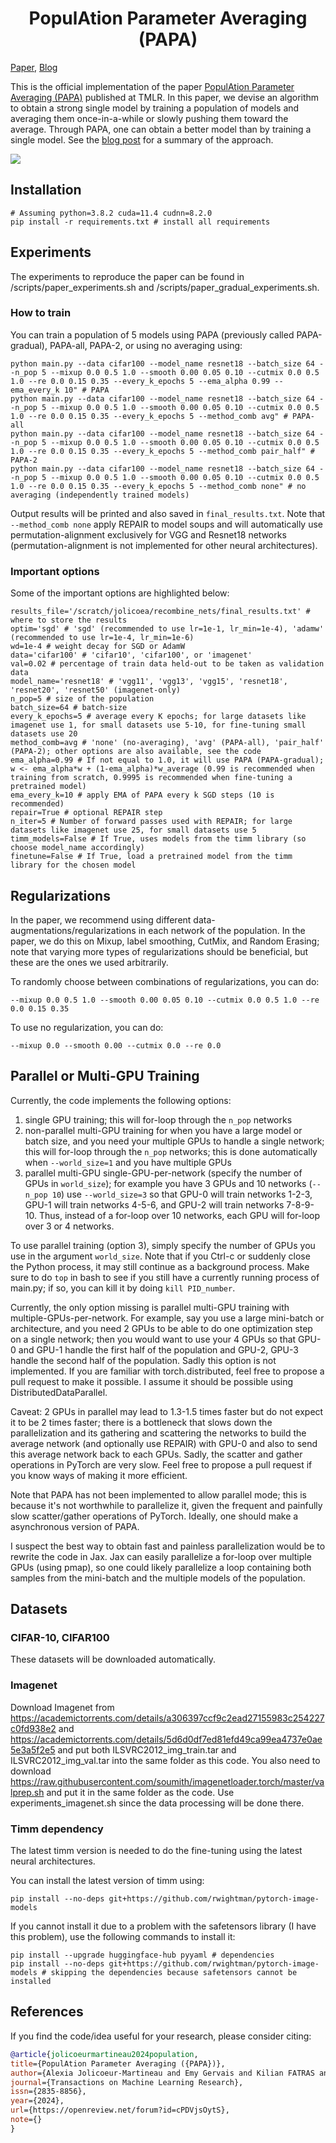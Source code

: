 <h1 align="center"> PopulAtion Parameter Averaging (PAPA) </h1>

<a href="https://arxiv.org/abs/2304.03094" target="_blank">Paper</a>, <a href="https://ajolicoeur.wordpress.com/papa" target="_blank">Blog</a> </h3>

This is the official implementation of the paper [PopulAtion Parameter Averaging (PAPA)](https://openreview.net/forum?id=cPDVjsOytS) published at TMLR. In this paper, we devise an algorithm to obtain a strong single model by training a population of models and averaging them once-in-a-while or slowly pushing them toward the average. Through PAPA, one can obtain a better model than by training a single model. See the [blog post](https://ajolicoeur.wordpress.com/papa) for a summary of the approach.

![](https://github.com/AlexiaJM/recombine_nets/blob/clean_for_release/assets/Old_Merging.gif)

## Installation

```
# Assuming python=3.8.2 cuda=11.4 cudnn=8.2.0
pip install -r requirements.txt # install all requirements
```

## Experiments

The experiments to reproduce the paper can be found in /scripts/paper_experiments.sh and /scripts/paper_gradual_experiments.sh.


### How to train

You can train a population of 5 models using PAPA (previously called PAPA-gradual), PAPA-all, PAPA-2, or using no averaging using:
```
python main.py --data cifar100 --model_name resnet18 --batch_size 64 --n_pop 5 --mixup 0.0 0.5 1.0 --smooth 0.00 0.05 0.10 --cutmix 0.0 0.5 1.0 --re 0.0 0.15 0.35 --every_k_epochs 5 --ema_alpha 0.99 --ema_every_k 10" # PAPA
python main.py --data cifar100 --model_name resnet18 --batch_size 64 --n_pop 5 --mixup 0.0 0.5 1.0 --smooth 0.00 0.05 0.10 --cutmix 0.0 0.5 1.0 --re 0.0 0.15 0.35 --every_k_epochs 5 --method_comb avg" # PAPA-all
python main.py --data cifar100 --model_name resnet18 --batch_size 64 --n_pop 5 --mixup 0.0 0.5 1.0 --smooth 0.00 0.05 0.10 --cutmix 0.0 0.5 1.0 --re 0.0 0.15 0.35 --every_k_epochs 5 --method_comb pair_half" # PAPA-2
python main.py --data cifar100 --model_name resnet18 --batch_size 64 --n_pop 5 --mixup 0.0 0.5 1.0 --smooth 0.00 0.05 0.10 --cutmix 0.0 0.5 1.0 --re 0.0 0.15 0.35 --every_k_epochs 5 --method_comb none" # no averaging (independently trained models)
```

Output results will be printed and also saved in `final_results.txt`. Note that ```--method_comb none``` apply REPAIR to model soups and 
will automatically use permutation-alignment exclusively for VGG and Resnet18 networks (permutation-alignment is not implemented for other neural architectures).

### Important options

Some of the important options are highlighted below:

```
results_file='/scratch/jolicoea/recombine_nets/final_results.txt' # where to store the results
optim='sgd' # 'sgd' (recommended to use lr=1e-1, lr_min=1e-4), 'adamw' (recommended to use lr=1e-4, lr_min=1e-6)
wd=1e-4 # weight decay for SGD or AdamW
data='cifar100' # 'cifar10', 'cifar100', or 'imagenet'
val=0.02 # percentage of train data held-out to be taken as validation data
model_name='resnet18' # 'vgg11', 'vgg13', 'vgg15', 'resnet18', 'resnet20', 'resnet50' (imagenet-only)
n_pop=5 # size of the population
batch_size=64 # batch-size
every_k_epochs=5 # average every K epochs; for large datasets like imagenet use 1, for small datasets use 5-10, for fine-tuning small datasets use 20
method_comb=avg # 'none' (no-averaging), 'avg' (PAPA-all), 'pair_half' (PAPA-2); other options are also available, see the code
ema_alpha=0.99 # If not equal to 1.0, it will use PAPA (PAPA-gradual); w <- ema_alpha*w + (1-ema_alpha)*w_average (0.99 is recommended when training from scratch, 0.9995 is recommended when fine-tuning a pretrained model)
ema_every_k=10 # apply EMA of PAPA every k SGD steps (10 is recommended)
repair=True # optional REPAIR step
n_iter=5 # Number of forward passes used with REPAIR; for large datasets like imagenet use 25, for small datasets use 5
timm_models=False # If True, uses models from the timm library (so choose model_name accordingly)
finetune=False # If True, load a pretrained model from the timm library for the chosen model
```


## Regularizations

In the paper, we recommend using different data-augmentations/regularizations in each network of the population. In the paper, we do this on Mixup, label smoothing, CutMix, and Random Erasing; note that varying more types of regularizations should be beneficial, but these are the ones we used arbitrarily.

To randomly choose between combinations of regularizations, you can do:
```
--mixup 0.0 0.5 1.0 --smooth 0.00 0.05 0.10 --cutmix 0.0 0.5 1.0 --re 0.0 0.15 0.35
```

To use no regularization, you can do:
```
--mixup 0.0 --smooth 0.00 --cutmix 0.0 --re 0.0
```


## Parallel or Multi-GPU Training

Currently, the code implements the following options:
1. single GPU training; this will for-loop through the ```n_pop``` networks
2. non-parallel multi-GPU training for when you have a large model or batch size, and you need your multiple GPUs to handle a single network; this will for-loop through the ```n_pop``` networks; this is done automatically when ```--world_size=1``` and you have multiple GPUs
3. parallel multi-GPU single-GPU-per-network (specify the number of GPUs in ```world_size```); for example you have 3 GPUs and 10 networks (```--n_pop 10```) use ```--world_size=3``` so that GPU-0 will train networks 1-2-3, GPU-1 will train networks 4-5-6, and GPU-2 will train networks 7-8-9-10. Thus, instead of a for-loop over 10 networks, each GPU will for-loop over 3 or 4 networks.

To use parallel training (option 3), simply specify the number of GPUs you use in the argument ```world_size```. Note that if you Ctrl-c or suddenly close the Python process, it may still continue as a background process. Make sure to do ```top``` in bash to see if you still have a currently running process of main.py; if so, you can kill it by doing ```kill PID_number```.

Currently, the only option missing is parallel multi-GPU training with multiple-GPUs-per-network. For example, say you use a large mini-batch or architecture, and you need 2 GPUs to be able to do one optimization step on a single network; then you would want to use your 4 GPUs so that GPU-0 and GPU-1 handle the first half of the population and GPU-2, GPU-3 handle the second half of the population. Sadly this option is not implemented. If you are familiar with torch.distributed, feel free to propose a pull request to make it possible. I assume it should be possible using DistributedDataParallel.

Caveat: 2 GPUs in parallel may lead to 1.3-1.5 times faster but do not expect it to be 2 times faster; there is a bottleneck that slows down the parallelization and its gathering and scattering the networks to build the average network (and optionally use REPAIR) with GPU-0 and also to send this average network back to each GPUs. Sadly, the scatter and gather operations in PyTorch are very slow. Feel free to propose a pull request if you know ways of making it more efficient.

Note that PAPA has not been implemented to allow parallel mode; this is because it's not worthwhile to parallelize it, given the frequent and painfully slow scatter/gather operations of PyTorch. Ideally, one should make a asynchronous version of PAPA.

I suspect the best way to obtain fast and painless parallelization would be to rewrite the code in Jax. Jax can easily parallelize a for-loop over multiple GPUs (using pmap), so one could likely parallelize a loop containing both samples from the mini-batch and the multiple models of the population.

## Datasets

### CIFAR-10, CIFAR100

These datasets will be downloaded automatically.

### Imagenet

Download Imagenet from https://academictorrents.com/details/a306397ccf9c2ead27155983c254227c0fd938e2 and https://academictorrents.com/details/5d6d0df7ed81efd49ca99ea4737e0ae5e3a5f2e5 and put both ILSVRC2012_img_train.tar and ILSVRC2012_img_val.tar into the same folder as this code. You also need to download https://raw.githubusercontent.com/soumith/imagenetloader.torch/master/valprep.sh and put it in the same folder as the code. Use experiments_imagenet.sh since the data processing will be done there.

### Timm dependency

The latest timm version is needed to do the fine-tuning using the latest neural architectures.

You can install the latest version of timm using:
```
pip install --no-deps git+https://github.com/rwightman/pytorch-image-models
```

If you cannot install it due to a problem with the safetensors library (I have this problem), use the following commands to install it:
```
pip install --upgrade huggingface-hub pyyaml # dependencies
pip install --no-deps git+https://github.com/rwightman/pytorch-image-models # skipping the dependencies because safetensors cannot be installed
```

## References

If you find the code/idea useful for your research, please consider citing:


```bib
@article{jolicoeurmartineau2024population,
title={PopulAtion Parameter Averaging ({PAPA})},
author={Alexia Jolicoeur-Martineau and Emy Gervais and Kilian FATRAS and Yan Zhang and Simon Lacoste-Julien},
journal={Transactions on Machine Learning Research},
issn={2835-8856},
year={2024},
url={https://openreview.net/forum?id=cPDVjsOytS},
note={}
}
```

